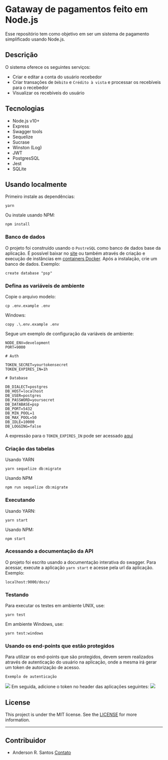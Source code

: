 # Gataway de pagamentos feito em Node.js

Esse repositório tem como objetivo em ser um sistema de pagamento simplificado usando Node.js.

## Descrição

O sistema oferece os seguintes serviços:
- Criar e editar a conta do usuário recebedor
- Criar transações de ```Débito``` e ```Crédito à vista``` e processar os recebíveis para o recebedor
- Visualizar os recebíveis do usuário

## Tecnologias
- Node.js v10+
- Express
- Swagger tools
- Sequelize
- Sucrase
- Winston (Log)
- JWT
- PostgresSQL
- Jest
- SQLite

## Usando localmente
Primeiro instale as dependências:
```
yarn
```
Ou instale usando NPM:
```
npm install
```
### Banco de dados
O projeto foi construído usando o ```PostreSQL``` como banco de dados base da aplicação. É possível baixar no [site](https://www.postgresql.org/download/) ou também através de criação e execução de instâncias em [containers Docker](https://hub.docker.com/_/postgres).
Após a instalação, crie um banco de dados. Exemplo:
```
create database "psp"
```
### Defina as variáveis de ambiente
Copie o arquivo modelo:
```
cp .env.example .env
```
Windows:
```
copy .\.env.example .env
```
Segue um exemplo de configuração da variáveis de ambiente:
```
NODE_ENV=development
PORT=9000

# Auth

TOKEN_SECRET=yourtokensecret
TOKEN_EXPIRES_IN=1h

# Database

DB_DIALECT=postgres
DB_HOST=localhost
DB_USER=postgres
DB_PASSWORD=yoursecret
DB_DATABASE=psp
DB_PORT=5432
DB_MIN_POOL=1
DB_MAX_POOL=50
DB_IDLE=10000
DB_LOGGING=false
```
A expressão para o ```TOKEN_EXPIRES_IN``` pode ser acessado [aqui](https://github.com/zeit/ms)

### Criação das tabelas
Usando YARN
```
yarn sequelize db:migrate
```
Usando NPM
```
npm run sequelize db:migrate
```
### Executando
Usando YARN:
```
yarn start
```
Usando NPM:
```
npm start
```
### Acessando a documentação da API
O projeto foi escrito usando a documentação interativa do swagger. Para acessar, execute a aplicação ``` yarn start ```
e acesse pela url da aplicação. Exemplo:
```
localhost:9000/docs/
```
### Testando
Para executar os testes em ambiente UNIX, use:
```
yarn test
```
Em ambiente Windows, use:
```
yarn test:windows
```
### Usando os end-points que estão protegidos
Para utilizar os end-points que são protegidos, devem serem realizados através de autenticação do usuário na aplicação, onde a mesma irá gerar um token de autorização de acesso.
```
Exemplo de autenticação
```
![](https://github.com/anderfilth/payment-gateway-api/blob/master/tmp/1.png)
Em seguida, adicione o token no header das aplicações seguintes:
![](https://github.com/anderfilth/payment-gateway-api/blob/master/tmp/2.png)


## License

This project is under the MIT license. See the [LICENSE](https://github.com/anderfilth/payment-gateway-api/blob/master/LICENSE) for more information.

---

## Contribuidor

- Anderson R. Santos [Contato](https://www.linkedin.com/in/anderson-ribeiro-dos-santos-a53a1a4b/)
